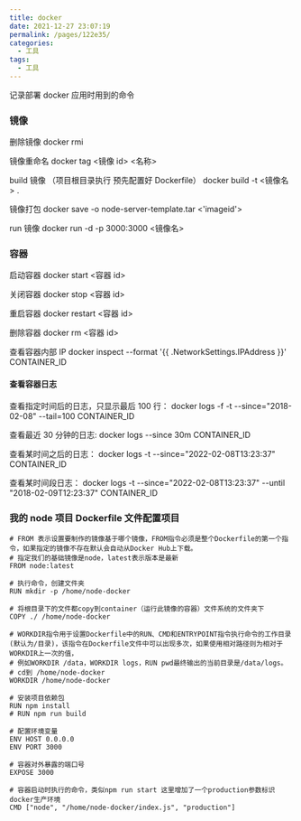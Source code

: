 ```yaml
---
title: docker
date: 2021-12-27 23:07:19
permalink: /pages/122e35/
categories:
  - 工具
tags:
  - 工具
---
```


记录部署 docker 应用时用到的命令

### 镜像

删除镜像
docker rmi <image id>

镜像重命名
docker tag <镜像 id> <名称>

build 镜像 （项目根目录执行 预先配置好 Dockerfile）
docker build -t <镜像名> .

镜像打包
docker save -o node-server-template.tar <'imageid'>

run 镜像
docker run -d -p 3000:3000 <镜像名>

### 容器

启动容器
docker start <容器 id>

关闭容器
docker stop <容器 id>

重启容器
docker restart <容器 id>

删除容器
docker rm <容器 id>

查看容器内部 IP
docker inspect --format '{{ .NetworkSettings.IPAddress }}' CONTAINER_ID

#### 查看容器日志

查看指定时间后的日志，只显示最后 100 行：
docker logs -f -t --since="2018-02-08" --tail=100 CONTAINER_ID

查看最近 30 分钟的日志:
docker logs --since 30m CONTAINER_ID

查看某时间之后的日志：
docker logs -t --since="2022-02-08T13:23:37" CONTAINER_ID

查看某时间段日志：
docker logs -t --since="2022-02-08T13:23:37" --until "2018-02-09T12:23:37" CONTAINER_ID

### 我的 node 项目 Dockerfile 文件配置项目

```shell
# FROM 表示设置要制作的镜像基于哪个镜像，FROM指令必须是整个Dockerfile的第一个指令，如果指定的镜像不存在默认会自动从Docker Hub上下载。
# 指定我们的基础镜像是node，latest表示版本是最新
FROM node:latest

# 执行命令，创建文件夹
RUN mkdir -p /home/node-docker

# 将根目录下的文件都copy到container（运行此镜像的容器）文件系统的文件夹下
COPY ./ /home/node-docker

# WORKDIR指令用于设置Dockerfile中的RUN、CMD和ENTRYPOINT指令执行命令的工作目录(默认为/目录)，该指令在Dockerfile文件中可以出现多次，如果使用相对路径则为相对于WORKDIR上一次的值，
# 例如WORKDIR /data，WORKDIR logs，RUN pwd最终输出的当前目录是/data/logs。
# cd到 /home/node-docker
WORKDIR /home/node-docker

# 安装项目依赖包
RUN npm install
# RUN npm run build

# 配置环境变量
ENV HOST 0.0.0.0
ENV PORT 3000

# 容器对外暴露的端口号
EXPOSE 3000

# 容器启动时执行的命令，类似npm run start 这里增加了一个production参数标识docker生产环境
CMD ["node", "/home/node-docker/index.js", "production"]

```

